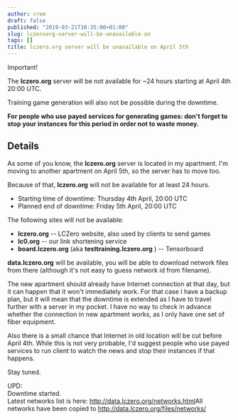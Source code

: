 ```yaml
---
author: crem
draft: false
published: "2019-03-21T10:35:00+01:00"
slug: lczeroorg-server-will-be-unavailable-on
tags: []
title: lczero.org server will be unavailable on April 5th
---
```


Important!

The **lczero.org** server will be not available for ~24 hours starting at
April 4th 20:00 UTC.

Training game generation will also not be possible during the downtime.

<!--more-->

 **For people who use payed services for generating games: don't forget to
stop your instances for this period in order not to waste money.**

## Details

As some of you know, the **lczero.org** server is located in my apartment. I'm
moving to another apartment on April 5th, so the server has to move too.

Because of that, **lczero.org** will not be available for at least 24 hours.

  * Starting time of downtime: Thursday 4th April, 20:00 UTC
  * Planned end of downtime: Friday 5th April, 20:00 UTC

The following sites will not be available:

  *  **lczero.org** \-- LCZero website, also used by clients to send games
  *  **lc0.org** \-- our link shortening service
  *  **board.lczero.org** (aka **testtraining.lczero.org** ) -- Tensorboard

 **data.lczero.org** will be available, you will be able to download network
files from there (although it's not easy to guess network id from filename).

The new apartment should already have Internet connection at that day, but it
can happen that it won't immediately work. For that case I have a backup plan,
but it will mean that the downtime is extended as I have to travel further
with a server in my pocket. I have no way to check in advance whether the
connection in new apartment works, as I only have one set of fiber equipment.

Also there is a small chance that Internet in old location will be cut before
April 4th. While this is not very probable, I'd suggest people who use payed
services to run client to watch the news and stop their instances if that
happens.

Stay tuned.

UPD:  
Downtime started.  
Latest networks list is here: <http://data.lczero.org/networks.html>All
networks have been copied to <http://data.lczero.org/files/networks/>
